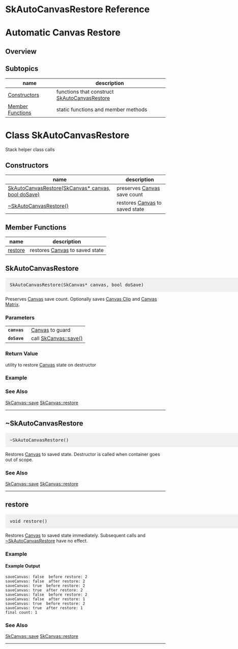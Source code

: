 SkAutoCanvasRestore Reference
===

# <a name="Automatic_Canvas_Restore"></a> Automatic Canvas Restore

## <a name="Overview"></a> Overview

## <a name="Subtopics"></a> Subtopics

| name | description |
| --- | --- |
| <a href="SkAutoCanvasRestore_Reference#Automatic_Canvas_Restore_Constructors">Constructors</a> | functions that construct <a href="SkAutoCanvasRestore_Reference#SkAutoCanvasRestore">SkAutoCanvasRestore</a> |
| <a href="SkAutoCanvasRestore_Reference#Automatic_Canvas_Restore_Member_Functions">Member Functions</a> | static functions and member methods |

# <a name="SkAutoCanvasRestore"></a> Class SkAutoCanvasRestore
Stack helper class calls

## <a name="Constructors"></a> Constructors

| name | description |
| --- | --- |
| <a href="#SkAutoCanvasRestore_SkCanvas_star">SkAutoCanvasRestore(SkCanvas* canvas, bool doSave)</a> | preserves <a href="SkCanvas_Reference#Canvas">Canvas</a> save count |
| <a href="#SkAutoCanvasRestore_destructor">~SkAutoCanvasRestore()</a> | restores <a href="SkCanvas_Reference#Canvas">Canvas</a> to saved state |

## <a name="Member_Functions"></a> Member Functions

| name | description |
| --- | --- |
| <a href="#SkAutoCanvasRestore_restore">restore</a> | restores <a href="SkCanvas_Reference#Canvas">Canvas</a> to saved state |

<a name="SkAutoCanvasRestore_SkCanvas_star"></a>
## SkAutoCanvasRestore

<pre style="padding: 1em 1em 1em 1em;width: 62.5em; background-color: #f0f0f0">
SkAutoCanvasRestore(SkCanvas* canvas, bool doSave)
</pre>

Preserves <a href="SkCanvas_Reference#Canvas">Canvas</a> save count. Optionally saves <a href="#Clip">Canvas Clip</a> and <a href="#Matrix">Canvas Matrix</a>.

### Parameters

<table>  <tr>    <td><a name="SkAutoCanvasRestore_SkCanvas_star_canvas"> <code><strong>canvas </strong></code> </a></td> <td>
<a href="SkCanvas_Reference#Canvas">Canvas</a> to guard</td>
  </tr>  <tr>    <td><a name="SkAutoCanvasRestore_SkCanvas_star_doSave"> <code><strong>doSave </strong></code> </a></td> <td>
call <a href="#SkCanvas_save">SkCanvas::save()</a></td>
  </tr>
</table>

### Return Value

utility to restore <a href="SkCanvas_Reference#Canvas">Canvas</a> state on destructor

### Example

<div><fiddle-embed name="466ef576b88e29d7252422db7adeed1c"></fiddle-embed></div>

### See Also

<a href="#SkCanvas_save">SkCanvas::save</a> <a href="#SkCanvas_restore">SkCanvas::restore</a>

---

<a name="SkAutoCanvasRestore_destructor"></a>
## ~SkAutoCanvasRestore

<pre style="padding: 1em 1em 1em 1em;width: 62.5em; background-color: #f0f0f0">
~SkAutoCanvasRestore()
</pre>

Restores <a href="SkCanvas_Reference#Canvas">Canvas</a> to saved state. Destructor is called when container goes out of
scope.

### See Also

<a href="#SkCanvas_save">SkCanvas::save</a> <a href="#SkCanvas_restore">SkCanvas::restore</a>

---

<a name="SkAutoCanvasRestore_restore"></a>
## restore

<pre style="padding: 1em 1em 1em 1em;width: 62.5em; background-color: #f0f0f0">
void restore()
</pre>

Restores <a href="SkCanvas_Reference#Canvas">Canvas</a> to saved state immediately. Subsequent calls and
<a href="#SkAutoCanvasRestore_destructor">~SkAutoCanvasRestore</a> have no effect.

### Example

<div><fiddle-embed name="9f459b218ec079c1ada23f4412968f9a">

#### Example Output

~~~~
saveCanvas: false  before restore: 2
saveCanvas: false  after restore: 2
saveCanvas: true  before restore: 2
saveCanvas: true  after restore: 2
saveCanvas: false  before restore: 2
saveCanvas: false  after restore: 1
saveCanvas: true  before restore: 2
saveCanvas: true  after restore: 1
final count: 1
~~~~

</fiddle-embed></div>

### See Also

<a href="#SkCanvas_save">SkCanvas::save</a> <a href="#SkCanvas_restore">SkCanvas::restore</a>

---

